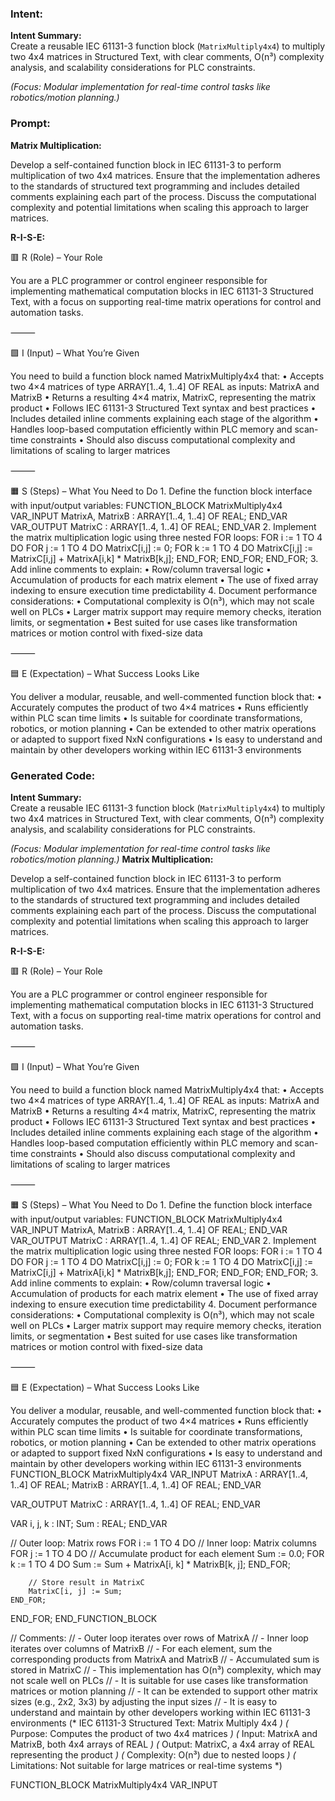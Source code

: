 ### Intent:
**Intent Summary:**  
Create a reusable IEC 61131-3 function block (`MatrixMultiply4x4`) to multiply two 4x4 matrices in Structured Text, with clear comments, O(n³) complexity analysis, and scalability considerations for PLC constraints.  

*(Focus: Modular implementation for real-time control tasks like robotics/motion planning.)*

### Prompt:
**Matrix Multiplication:**

Develop a self-contained function block in IEC 61131-3 to perform multiplication of two 4x4 matrices. Ensure that the implementation adheres to the standards of structured text programming and includes detailed comments explaining each part of the process. Discuss the computational complexity and potential limitations when scaling this approach to larger matrices.

**R-I-S-E:**

🟥 R (Role) – Your Role

You are a PLC programmer or control engineer responsible for implementing mathematical computation blocks in IEC 61131-3 Structured Text, with a focus on supporting real-time matrix operations for control and automation tasks.

⸻

🟩 I (Input) – What You’re Given

You need to build a function block named MatrixMultiply4x4 that:
	•	Accepts two 4×4 matrices of type ARRAY[1..4, 1..4] OF REAL as inputs: MatrixA and MatrixB
	•	Returns a resulting 4×4 matrix, MatrixC, representing the matrix product
	•	Follows IEC 61131-3 Structured Text syntax and best practices
	•	Includes detailed inline comments explaining each stage of the algorithm
	•	Handles loop-based computation efficiently within PLC memory and scan-time constraints
	•	Should also discuss computational complexity and limitations of scaling to larger matrices

⸻

🟧 S (Steps) – What You Need to Do
	1.	Define the function block interface with input/output variables:
 FUNCTION_BLOCK MatrixMultiply4x4
VAR_INPUT
    MatrixA, MatrixB : ARRAY[1..4, 1..4] OF REAL;
END_VAR
VAR_OUTPUT
    MatrixC : ARRAY[1..4, 1..4] OF REAL;
END_VAR
2.	Implement the matrix multiplication logic using three nested FOR loops:
FOR i := 1 TO 4 DO
    FOR j := 1 TO 4 DO
        MatrixC[i,j] := 0;
        FOR k := 1 TO 4 DO
            MatrixC[i,j] := MatrixC[i,j] + MatrixA[i,k] * MatrixB[k,j];
        END_FOR;
    END_FOR;
END_FOR;
	3.	Add inline comments to explain:
	•	Row/column traversal logic
	•	Accumulation of products for each matrix element
	•	The use of fixed array indexing to ensure execution time predictability
	4.	Document performance considerations:
	•	Computational complexity is O(n³), which may not scale well on PLCs
	•	Larger matrix support may require memory checks, iteration limits, or segmentation
	•	Best suited for use cases like transformation matrices or motion control with fixed-size data

⸻

🟦 E (Expectation) – What Success Looks Like

You deliver a modular, reusable, and well-commented function block that:
	•	Accurately computes the product of two 4×4 matrices
	•	Runs efficiently within PLC scan time limits
	•	Is suitable for coordinate transformations, robotics, or motion planning
	•	Can be extended to other matrix operations or adapted to support fixed NxN configurations
	•	Is easy to understand and maintain by other developers working within IEC 61131-3 environments

### Generated Code:
**Intent Summary:**  
Create a reusable IEC 61131-3 function block (`MatrixMultiply4x4`) to multiply two 4x4 matrices in Structured Text, with clear comments, O(n³) complexity analysis, and scalability considerations for PLC constraints.  

*(Focus: Modular implementation for real-time control tasks like robotics/motion planning.)*
**Matrix Multiplication:**

Develop a self-contained function block in IEC 61131-3 to perform multiplication of two 4x4 matrices. Ensure that the implementation adheres to the standards of structured text programming and includes detailed comments explaining each part of the process. Discuss the computational complexity and potential limitations when scaling this approach to larger matrices.

**R-I-S-E:**

🟥 R (Role) – Your Role

You are a PLC programmer or control engineer responsible for implementing mathematical computation blocks in IEC 61131-3 Structured Text, with a focus on supporting real-time matrix operations for control and automation tasks.

⸻

🟩 I (Input) – What You’re Given

You need to build a function block named MatrixMultiply4x4 that:
	•	Accepts two 4×4 matrices of type ARRAY[1..4, 1..4] OF REAL as inputs: MatrixA and MatrixB
	•	Returns a resulting 4×4 matrix, MatrixC, representing the matrix product
	•	Follows IEC 61131-3 Structured Text syntax and best practices
	•	Includes detailed inline comments explaining each stage of the algorithm
	•	Handles loop-based computation efficiently within PLC memory and scan-time constraints
	•	Should also discuss computational complexity and limitations of scaling to larger matrices

⸻

🟧 S (Steps) – What You Need to Do
	1.	Define the function block interface with input/output variables:
 FUNCTION_BLOCK MatrixMultiply4x4
VAR_INPUT
    MatrixA, MatrixB : ARRAY[1..4, 1..4] OF REAL;
END_VAR
VAR_OUTPUT
    MatrixC : ARRAY[1..4, 1..4] OF REAL;
END_VAR
2.	Implement the matrix multiplication logic using three nested FOR loops:
FOR i := 1 TO 4 DO
    FOR j := 1 TO 4 DO
        MatrixC[i,j] := 0;
        FOR k := 1 TO 4 DO
            MatrixC[i,j] := MatrixC[i,j] + MatrixA[i,k] * MatrixB[k,j];
        END_FOR;
    END_FOR;
END_FOR;
	3.	Add inline comments to explain:
	•	Row/column traversal logic
	•	Accumulation of products for each matrix element
	•	The use of fixed array indexing to ensure execution time predictability
	4.	Document performance considerations:
	•	Computational complexity is O(n³), which may not scale well on PLCs
	•	Larger matrix support may require memory checks, iteration limits, or segmentation
	•	Best suited for use cases like transformation matrices or motion control with fixed-size data

⸻

🟦 E (Expectation) – What Success Looks Like

You deliver a modular, reusable, and well-commented function block that:
	•	Accurately computes the product of two 4×4 matrices
	•	Runs efficiently within PLC scan time limits
	•	Is suitable for coordinate transformations, robotics, or motion planning
	•	Can be extended to other matrix operations or adapted to support fixed NxN configurations
	•	Is easy to understand and maintain by other developers working within IEC 61131-3 environments
FUNCTION_BLOCK MatrixMultiply4x4
VAR_INPUT
    MatrixA : ARRAY[1..4, 1..4] OF REAL;
    MatrixB : ARRAY[1..4, 1..4] OF REAL;
END_VAR

VAR_OUTPUT
    MatrixC : ARRAY[1..4, 1..4] OF REAL;
END_VAR

VAR
    i, j, k : INT;
    Sum : REAL;
END_VAR

// Outer loop: Matrix rows
FOR i := 1 TO 4 DO
    // Inner loop: Matrix columns
    FOR j := 1 TO 4 DO
        // Accumulate product for each element
        Sum := 0.0;
        FOR k := 1 TO 4 DO
            Sum := Sum + MatrixA[i, k] * MatrixB[k, j];
        END_FOR;
        
        // Store result in MatrixC
        MatrixC[i, j] := Sum;
    END_FOR;
END_FOR;
END_FUNCTION_BLOCK

// Comments:
// - Outer loop iterates over rows of MatrixA
// - Inner loop iterates over columns of MatrixB
// - For each element, sum the corresponding products from MatrixA and MatrixB
// - Accumulated sum is stored in MatrixC
// - This implementation has O(n³) complexity, which may not scale well on PLCs
// - It is suitable for use cases like transformation matrices or motion planning
// - It can be extended to support other matrix sizes (e.g., 2x2, 3x3) by adjusting the input sizes
// - It is easy to understand and maintain by other developers working within IEC 61131-3 environments
(* IEC 61131-3 Structured Text: Matrix Multiply 4x4 *)
(* Purpose: Computes the product of two 4x4 matrices *)
(* Input: MatrixA and MatrixB, both 4x4 arrays of REAL *)
(* Output: MatrixC, a 4x4 array of REAL representing the product *)
(* Complexity: O(n³) due to nested loops *)
(* Limitations: Not suitable for large matrices or real-time systems *)

FUNCTION_BLOCK MatrixMultiply4x4
VAR_INPUT
